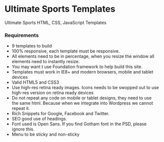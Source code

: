 Ultimate Sports Templates
=========================

Ultimate Sports HTML, CSS, JavaScript Templates

### Requirements

- 9 templates to build
- 100% responsive, each template must be responsive. 
- All elements need to be in percentage, when you resize the window all elements need to instantly resize. 
- You may want t use Foundation framework to help build this site.
- Templates must work in IE8+ and modern browsers, mobile and tablet devices
- Valid HTML5 and CSS3
- Use high-res retina ready images. Icons needs to be swopped out to use high-res version on retina ready devices 
- Do not repeat any code on mobile or tablet designs, they need to use the same html. Because when we integrate into Wordpress we cannot repeat it.
- Rich Snippets for Google, Facebook and Twitter. 
- SEO good use of headings.
- Font used is Open Sans. If you find Gotham font in the PSD, please ignore this. 
- Menu to be sticky and non-sticky